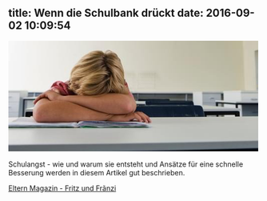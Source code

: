 title: Wenn die Schulbank drückt 
date: 2016-09-02 10:09:54
---

<img class="photo-right" src="/post-images/wenn-die-schulbank-drueckt.jpg" width="500" alt="Elternabende in Wien">

Schulangst - wie und warum sie entsteht und Ansätze für eine schnelle Besserung werden in diesem Artikel gut beschrieben.

[Eltern Magazin - Fritz und Frãnzi](https://www.fritzundfraenzi.ch/gesellschaft/schule/wenn-die-schulbank-druckt)

<br><br><br>